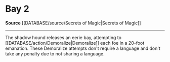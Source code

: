 ﻿---
actions: '[two-actions]'
id: '776'
name: Bay
rarity: Common
source: '[[DATABASE/source/Secrets of Magic|Secrets of Magic]]'
type: Action

---
# Bay <span class="action-icon">2</span>

**Source** [[DATABASE/source/Secrets of Magic|Secrets of Magic]]

---
The shadow hound releases an eerie bay, attempting to [[DATABASE/action/Demoralize|Demoralize]] each foe in a 20-foot emanation. These Demoralize attempts don't require a language and don't take any penalty due to not sharing a language.